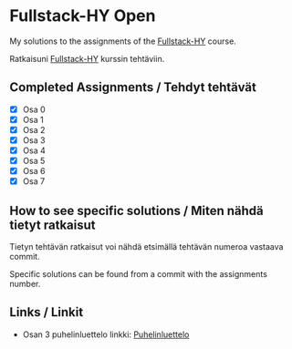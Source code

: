 # Fullstack-HY Open

My solutions to the assignments of the [Fullstack-HY](https://fullstack-hy.github.io/) course.

Ratkaisuni [Fullstack-HY](https://fullstack-hy.github.io/) kurssin tehtäviin.

## Completed Assignments / Tehdyt tehtävät

-   [x] Osa 0
-   [x] Osa 1
-   [x] Osa 2
-   [x] Osa 3
-   [x] Osa 4
-   [x] Osa 5
-   [x] Osa 6
-   [x] Osa 7

## How to see specific solutions / Miten nähdä tietyt ratkaisut

Tietyn tehtävän ratkaisut voi nähdä etsimällä tehtävän numeroa vastaava commit.

Specific solutions can be found from a commit with the assignments number.

## Links / Linkit

-   Osan 3 puhelinluettelo linkki: [Puhelinluettelo](https://puhelinluettelo-2t4l.onrender.com/index.html)
